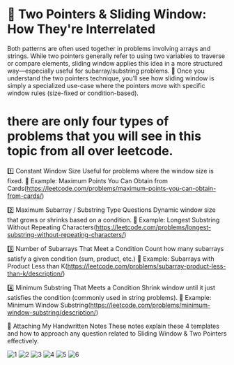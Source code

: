 # 🔄 Two Pointers & Sliding Window: How They're Interrelated
Both patterns are often used together in problems involving arrays and strings. While two pointers generally refer to using two variables to traverse or compare elements, sliding window applies this idea in a more structured way—especially useful for subarray/substring problems.
🧠 Once you understand the two pointers technique, you’ll see how sliding window is simply a specialized use-case where the pointers move with specific window rules (size-fixed or condition-based).

# there are only four types of problems that you will see in this topic from all over leetcode.
1️⃣ Constant Window Size
Useful for problems where the window size is fixed.
📘 Example: Maximum Points You Can Obtain from Cards(https://leetcode.com/problems/maximum-points-you-can-obtain-from-cards/)

2️⃣ Maximum Subarray / Substring Type Questions
Dynamic window size that grows or shrinks based on a condition.
📘 Example: Longest Substring Without Repeating Characters(https://leetcode.com/problems/longest-substring-without-repeating-characters/)

3️⃣ Number of Subarrays That Meet a Condition
Count how many subarrays satisfy a given condition (sum, product, etc.)
📘 Example: Subarrays with Product Less than K(https://leetcode.com/problems/subarray-product-less-than-k/description/)

4️⃣ Minimum Substring That Meets a Condition
Shrink window until it just satisfies the condition (commonly used in string problems).
📘 Example: Minimum Window Substring(https://leetcode.com/problems/minimum-window-substring/description/)

📸 Attaching My Handwritten Notes
These notes explain these 4 templates and how to approach any question related to Sliding Window & Two Pointers effectively.


![1](https://github.com/user-attachments/assets/62dd5c5f-b7d8-4a17-a417-f14364067579)
![2](https://github.com/user-attachments/assets/22238782-57ff-45c3-922a-807757c7fee4)
![3](https://github.com/user-attachments/assets/1091faf7-0908-41c5-898c-a40ee6f18032)
![4](https://github.com/user-attachments/assets/52a95a95-9f81-43fc-9e6b-2b45c17e514d)
![5](https://github.com/user-attachments/assets/e33ae3cb-e06e-4a5e-a9dd-f1b97f697356)
![6](https://github.com/user-attachments/assets/eb754b68-3801-409e-8c74-a176f084a271)
